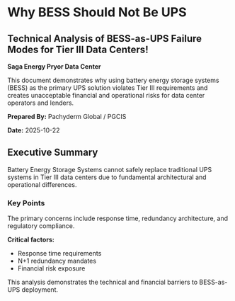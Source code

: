 # Why BESS Should Not Be UPS

## Technical Analysis of BESS-as-UPS Failure Modes for Tier III Data Centers!

**Saga Energy Pryor Data Center**

This document demonstrates why using battery energy storage systems (BESS) as the primary UPS solution violates Tier III requirements and creates unacceptable financial and operational risks for data center operators and lenders.

**Prepared By:** Pachyderm Global / PGCIS

**Date:** 2025-10-22

## Executive Summary

Battery Energy Storage Systems cannot safely replace traditional UPS systems in Tier III data centers due to fundamental architectural and operational differences.

### Key Points

The primary concerns include response time, redundancy architecture, and regulatory compliance.

**Critical factors:**
- Response time requirements
- N+1 redundancy mandates
- Financial risk exposure

This analysis demonstrates the technical and financial barriers to BESS-as-UPS deployment.
